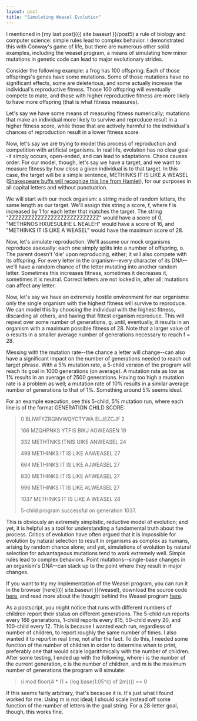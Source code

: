 ```yaml
---
layout: post
title: "Simulating Weasel Evolution"
---
```


I mentioned in [my last post]({{ site.baseurl }}/post5) a rule of biology and computer science: simple rules lead to complex behavior. I demonstrated this with Conway's game of life, but there are numerous other solid examples, including the weasel program, a means of simulating how minor mutations in genetic code can lead to major evolutionary strides.

Consider the following example: a frog has 100 offspring. Each of those offsprings's genes have some mutations. Some of those mutations have no significant effects, some are deleterious, and some actually increase the individual's reproductive fitness. Those 100 offspring will eventually compete to mate, and those with higher reproductive fitness are more likely to have more offspring (that is what fitness measures).

Let's say we have some means of measuring fitness numerically; mutations that make an individual more likely to survive and reproduce result in a higher fitness score, while those that are actively harmful to the individual's chances of reproduction result in a lower fitness score.

Now, let's say we are trying to model this process of reproduction and competition with artificial organisms. In real life, evolution has no clear goal--it simply occurs, open-ended, and can lead to adaptations. Chaos causes order. For our model, though, let's say we have a target, and we want to measure fitness by how close a given individual is to that target. In this case, the target will be a simple sentence, METHINKS IT IS LIKE A WEASEL ([Shakespeare buffs will recognize this line from Hamlet](https://www.gutenberg.org/files/1524/1524-h/1524-h.htm#sceneIII_8.2)), for our purposes in all capital letters and without punctuation.

We will start with our mock organism: a string made of random letters, the same length as our target. We'll assign this string a score, f, where f is increased by 1 for each letter that matches the target. The string "ZZZZZZZZZZZZZZZZZZZZZZZZZZZZ" would have a score of 0, "METHRNOS HXUESULIHE L NEALEH" would have a score of 16, and "METHINKS IT IS LIKE A WEASEL" would have the maximum score of 28.

Now, let's simulate reproduction. We'll assume our mock organisms reproduce asexually: each one simply splits into a number of offspring, o. The parent doesn't 'die' upon reproducing, either; it will also compete with its offspring. For every letter in the organism--every character of its DNA--we'll have a random chance of the letter mutating into another random letter. Sometimes this increases fitness, sometimes it decreases it, sometimes it is neutral. Correct letters are not locked in, after all; mutations can affect any letter.

Now, let's say we have an extremely hostile environment for our organisms: only the single organism with the highest fitness will survive to reproduce. We can model this by choosing the individual with the highest fitness, discarding all others, and having that fittest organism reproduce. This will repeat over some number of generations, g, until, eventually, it results in an organism with a maximum possible fitness of 28. Note that a larger value of o results in a smaller average number of generations necessary to reach f = 28.

Messing with the mutation rate--the chance a letter will change--can also have a significant impact on the number of generations needed to reach out target phrase. With a 5% mutation rate, a 5-child version of the program will reach its goal in 1000 generations (on average). A mutation rate as low as 1% results in an average of 2500 generations. Having too high a mutation rate is a problem as well; a mutation rate of 10% results in a similar average number of generations to that of 1%. Something around 5% seems ideal.

For an example execution, see this 5-child, 5% mutation run, where each line is of the format GENERATION CHILD SCORE:

>0 BLIWFYZRGNVWQYCTYWA ELJEZCJF 2
>
>166 MZQHPNKS YTFIS BIKJ AGWEASEN 19
>
>332 METHTNKS ITNIS UIKE ANWEASEL 24
>
>498 METHINKS IT IS LIKE AAWEASEL 27
>
>664 METHINKS IT IS LIKE AJWEASEL 27
>
>830 METHINKS IT IS LIKE AFWEASEL 27
>
>996 METHINKS IT IS LIKE ALWEASEL 27
>
>1037 METHINKS IT IS LIKE A WEASEL 28
>
>5-child program successful on generation 1037.

This is obviously an extremely simplistic, reductive model of evolution; and yet, it is helpful as a tool for understanding a fundamental truth about the process. Critics of evolution have often argued that it is impossible for evolution by natural selection to result in organisms as complex as humans, arising by random chance alone; and yet, simulations of evolution by natural selection for advantageous mutations tend to work extremely well. Simple rules lead to complex behaviors. Point mutations--single-base changes in an organism's DNA--can stack up to the point where they result in major changes.

If you want to try my implementation of the Weasel program, you can run it in the browser [here]({{ site.baseurl }}/weasel), download the source code [here](https://github.com/LevBernstein/Weasel), and read more about the thought behind the Weasel program [here](https://en.wikipedia.org/wiki/Weasel_program).

As a postscript, you might notice that runs with different numbers of children report their status on different generations. The 5-child run reports every 166 generations, 1-child reports every 815, 50-child every 20, and 100-child every 12. This is because I wanted each run, regardless of number of children, to report roughly the same number of times. I also wanted it to report in real time, not after the fact. To do this, I needed some function of the number of children in order to determine when to print, preferably one that would scale logarithmically with the number of children. After some testing, I ended up with the following, where i is the number of the current generation, c is the number of children, and m is the maximum number of generations the program will simulate:

> (i mod floor(4 * (1 + (log base(1.05^c) of 2m)))) == 0

If this seems fairly arbitrary, that's because it is. It's just what I found worked for me. Using m is not ideal; I should scale instead off some function of the number of letters in the goal string. For a 28-letter goal, though, this works fine.
